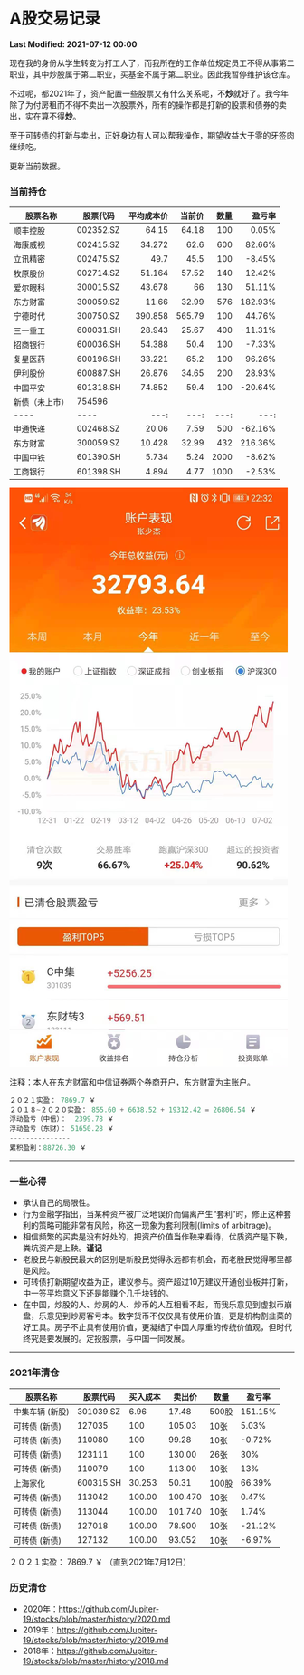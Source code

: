 # A股交易记录

**Last Modified: 2021-07-12 00:00**

现在我的身份从学生转变为打工人了，而我所在的工作单位规定员工不得从事第二职业，其中炒股属于第二职业，买基金不属于第二职业。因此我暂停维护该仓库。

不过呢，都2021年了，资产配置一些股票又有什么关系呢，不**炒**就好了。我今年除了为付房租而不得不卖出一次股票外，所有的操作都是打新的股票和债券的卖出，实在算不得**炒**。

至于可转债的打新与卖出，正好身边有人可以帮我操作，期望收益大于零的牙签肉继续吃。

<!-- more -->

更新当前数据。

### 当前持仓

| 股票名称 | 股票代码 | 平均成本价 | 当前价 | 数量  | 盈亏率 |
|   ---- | ---- | ---: | ---: | ---: | ---: |
| 顺丰控股       | 002352.SZ |      64.15 |  64.18 |  100 |   0.05% |
| 海康威视       | 002415.SZ |     34.272 |   62.6 |  600 |  82.66% |
| 立讯精密       | 002475.SZ |       49.7 |   45.5 |  100 |  -8.45% |
| 牧原股份       | 002714.SZ |     51.164 |  57.52 |  140 |  12.42% |
| 爱尔眼科       | 300015.SZ |     43.678 |     66 |  130 |  51.11% |
| 东方财富       | 300059.SZ |      11.66 |  32.99 |  576 | 182.93% |
| 宁德时代       | 300750.SZ |    390.858 | 565.79 |  100 |  44.76% |
| 三一重工       | 600031.SH |     28.943 |  25.67 |  400 | -11.31% |
| 招商银行       | 600036.SH |     54.388 |   50.4 |  100 |  -7.33% |
| 复星医药       | 600196.SH |     33.221 |   65.2 |  100 |  96.26% |
| 伊利股份       | 600887.SH |     26.876 |  34.65 |  200 |  28.93% |
| 中国平安       | 601318.SH |     74.852 |   59.4 |  100 | -20.64% |
| 新债（未上市） | 754596 |  |  |  |  |
|   ---- | ---- | ---: | ---: | ---: | ---: |
| 申通快递       | 002468.SZ |      20.06 |   7.59 |  500 | -62.16% |
| 东方财富       | 300059.SZ |     10.428 |  32.99 |  432 | 216.36% |
| 中国中铁       | 601390.SH |      5.734 |   5.24 | 2000 |  -8.62% |
| 工商银行       | 601398.SH |      4.894 |   4.77 | 1000 |  -2.53% |

![](https://github.com/Jupiter-19/stocks/blob/master/dfcf.jpg)

注释：本人在东方财富和中信证券两个券商开户，东方财富为主账户。


```python
２０２１实盈： 7869.7 ￥
２０１８~２０２０实盈： 855.60 + 6638.52 + 19312.42 = 26806.54 ￥
浮动盈亏（中信）：  2399.78 ￥
浮动盈亏（东财）： 51650.28 ￥
---------------
累积盈利：88726.30 ￥
```

-----------------

### 一些心得

- 承认自己的局限性。
- 行为金融学指出，当某种资产被广泛地误价而偏离产生“套利”时，修正这种套利的策略可能非常有风险，称这一现象为套利限制(limits of arbitrage)。
- 相信频繁的买卖是没有好处的，把资产价值当作鞅来看待，优质资产是下鞅，粪坑资产是上鞅。**谨记**
- 老股民与新股民最大的区别是新股民觉得永远都有机会，而老股民觉得哪里都是风险。
- 可转债打新期望收益为正，建议参与。资产超过10万建议开通创业板并打新，中一签平均意义下还是能赚个几千块钱的。
- 在中国，炒股的人、炒房的人、炒币的人互相看不起，而我乐意见到虚拟币崩盘，乐意见到炒房客亏本。数字货币不仅仅具有使用价值，更是机构割韭菜的好工具。房子不止具有使用价值，更凝结了中国人厚重的传统价值观，但时代终究是要发展的。定投股票，与中国一同发展。

-------------------------------------------------

### 2021年清仓
| 股票名称 | 股票代码 | 买入成本 | 卖出价 | 数量  | 盈亏率 |
| ---- | ---- | ---- | ---- | ---- | ---- |
| 中集车辆 (新股) | 301039.SZ | 6.96 |17.48 |500股 | 151.15% |
| 可转债 (新债) | 127035 | 100 |105.03 |10张 | 5.03% |
| 可转债 (新债) | 110080 | 100 | 99.28 |10张 | -0.72% |
| 可转债 (新债) | 123111 | 100 | 130.00 |26张 | 30% |
| 可转债 (新债) | 110079 | 100 | 113.00 |10张 | 13% |
| 上海家化 | 600315.SH | 30.253 | 50.31 | 100股 | 66.39% |
| 可转债 (新债) | 113042    | 100.00 | 100.470|  10张 | 0.47% |
| 可转债 (新债) | 113044    | 100.00 | 101.740|  10张 | 1.74% |
| 可转债 (新债) | 127018    | 100.00 | 78.900 |  10张 | -21.12% |
| 可转债 (新债) | 127132    | 100.00 |93.052 |  10张 | -6.97% |

２０２１实盈： 7869.7 ￥ （直到2021年7月12日）

### 历史清仓
- 2020年：https://github.com/Jupiter-19/stocks/blob/master/history/2020.md
- 2019年：https://github.com/Jupiter-19/stocks/blob/master/history/2019.md
- 2018年：https://github.com/Jupiter-19/stocks/blob/master/history/2018.md

